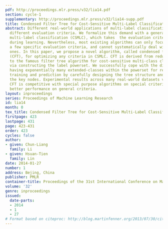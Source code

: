 ```yaml
---
pdf: http://proceedings.mlr.press/v32/lia14.pdf
section: cycle-1
supplementary: http://proceedings.mlr.press/v32/lia14-supp.pdf
title: Condensed Filter Tree for Cost-Sensitive Multi-Label Classification
abstract: Different real-world applications of multi-label classification often demand
  different evaluation criteria. We formalize this demand with a general setup, cost-sensitive
  multi-label classification (CSMLC), which takes  the evaluation criteria into account
  during learning. Nevertheless, most existing algorithms can only focus on optimizing
  a few specific evaluation criteria, and cannot systematically deal with different
  ones. In this paper, we propose a novel algorithm, called condensed filter tree
  (CFT), for optimizing any criteria in CSMLC. CFT is derived from reducing CSMLC
  to the famous filter tree algorithm for cost-sensitive multi-class classification
  via constructing the label powerset. We successfully cope with the difficulty of
  having exponentially many extended-classes within the powerset for representation,
  training and prediction by carefully designing the tree structure and focusing on
  the key nodes. Experimental results across many real-world datasets validate that
  CFT is competitive with special purpose algorithms on special criteria and reaches
  better performance on general criteria.
layout: inproceedings
series: Proceedings of Machine Learning Research
id: lia14
month: 0
tex_title: Condensed Filter Tree for Cost-Sensitive Multi-Label Classification
firstpage: 423
lastpage: 431
page: 423-431
order: 423
cycles: false
author:
- given: Chun-Liang
  family: Li
- given: Hsuan-Tien
  family: Lin
date: 2014-01-27
number: 1
address: Bejing, China
publisher: PMLR
container-title: Proceedings of the 31st International Conference on Machine Learning
volume: '32'
genre: inproceedings
issued:
  date-parts:
  - 2014
  - 1
  - 27
# Format based on citeproc: http://blog.martinfenner.org/2013/07/30/citeproc-yaml-for-bibliographies/
---
```


